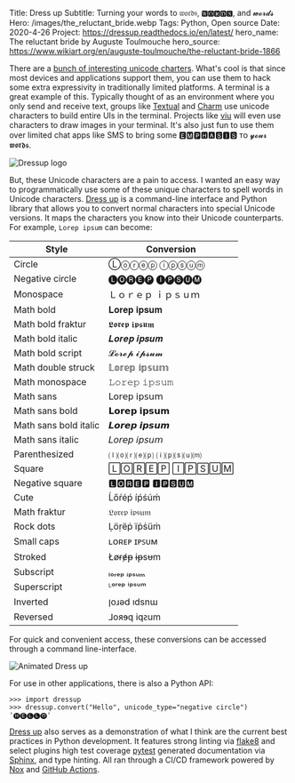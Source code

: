 Title: Dress up
Subtitle: Turning your words to 𝔴𝔬𝔯𝔡𝔰, 🆆🅾🆁🅳🆂, and 𝔀𝓸𝓻𝓭𝓼
Hero: /images/the_reluctant_bride.webp
Tags: Python, Open source
Date: 2020-4-26
Project: https://dressup.readthedocs.io/en/latest/
hero_name: The reluctant bride by Auguste Toulmouche
hero_source: https://www.wikiart.org/en/auguste-toulmouche/the-reluctant-bride-1866

There are a [bunch of interesting unicode charters](https://home.unicode.org/).
What's cool is that since most devices and applications support them,
you can use them to hack some extra expressivity in traditionally limited platforms.
A terminal is a great example of this.
Typically thought of as an environment where you only send and receive text,
groups like [Textual](https://www.textualize.io/)
and [Charm](https://charm.sh/) use unicode characters to build entire UIs in the terminal.
Projects like [viu](https://github.com/atanunq/viu) will even use characters
to draw images in your terminal.
It's also just fun to use them over limited chat apps like SMS
to bring some 🅴🅼🅿🅷🅰🆂🅸🆂 ᴛᴏ 𝔂𝓸𝓾𝓻 𝖜𝖔𝖗𝖉𝖘.

![Dressup logo]({static}/images/dressup_logo.webp)

But, these Unicode characters are a pain to access.
I wanted an easy way to programmatically use some of these unique characters to spell words in Unicode characters.
[Dress up] is a command-line interface and Python library
that allows you to convert normal characters into special Unicode versions.
It maps the characters you know into their Unicode counterparts.
For example, `Lorep ipsum` can become:

| Style                 | Conversion            |
| --------------------- | --------------------- |
| Circle                | Ⓛⓞⓡⓔⓟ ⓘⓟⓢⓤⓜ           |
| Negative circle       | 🅛🅞🅡🅔🅟 🅘🅟🅢🅤🅜           |
| Monospace             | Ｌｏｒｅｐ ｉｐｓｕｍ |
| Math bold             | 𝐋𝐨𝐫𝐞𝐩 𝐢𝐩𝐬𝐮𝐦           |
| Math bold fraktur     | 𝕷𝖔𝖗𝖊𝖕 𝖎𝖕𝖘𝖚𝖒           |
| Math bold italic      | 𝑳𝒐𝒓𝒆𝒑 𝒊𝒑𝒔𝒖𝒎           |
| Math bold script      | 𝓛𝓸𝓻𝓮𝓹 𝓲𝓹𝓼𝓾𝓶           |
| Math double struck    | 𝕃𝕠𝕣𝕖𝕡 𝕚𝕡𝕤𝕦𝕞           |
| Math monospace        | 𝙻𝚘𝚛𝚎𝚙 𝚒𝚙𝚜𝚞𝚖           |
| Math sans             | 𝖫𝗈𝗋𝖾𝗉 𝗂𝗉𝗌𝗎𝗆           |
| Math sans bold        | 𝗟𝗼𝗿𝗲𝗽 𝗶𝗽𝘀𝘂𝗺           |
| Math sans bold italic | 𝙇𝙤𝙧𝙚𝙥 𝙞𝙥𝙨𝙪𝙢           |
| Math sans italic      | 𝘓𝘰𝘳𝘦𝘱 𝘪𝘱𝘴𝘶𝘮           |
| Parenthesized         | ⒧⒪⒭⒠⒫ ⒤⒫⒮⒰⒨           |
| Square                | 🄻🄾🅁🄴🄿 🄸🄿🅂🅄🄼           |
| Negative square       | 🅻🅾🆁🅴🅿 🅸🅿🆂🆄🅼           |
| Cute                  | Ĺőŕéṕ íṕśúḿ           |
| Math fraktur          | 𝔏𝔬𝔯𝔢𝔭 𝔦𝔭𝔰𝔲𝔪           |
| Rock dots             | Ḷöṛëṗ ïṗṡüṁ           |
| Small caps            | ʟᴏʀᴇᴩ ɪᴩꜱᴜᴍ           |
| Stroked               | Łøɍɇᵽ ɨᵽsᵾm           |
| Subscript             | ₗₒᵣₑₚ ᵢₚₛᵤₘ           |
| Superscript           | ᴸᵒʳᵉᵖ ⁱᵖˢᵘᵐ           |
| Inverted              | ןoɹǝd ıdsnɯ           |
| Reversed              | ⅃oᴙɘq iqꙅum           |

For quick and convenient access,
these conversions can be accessed through a command line-interface.

![Animated Dress up]({static}/images/dressup_cli.svg)

For use in other applications,
there is also a Python API:

```pycon
>>> import dressup
>>> dressup.convert("Hello", unicode_type="negative circle")
'🅗🅔🅛🅛🅞'
```

[Dress up] also serves as a demonstration of what I think are the
current best practices in Python development.
It features strong linting via
[flake8](https://github.com/paw-lu/dressup/actions/workflows/pre-commit.yml) and select plugins
high test coverage [pytest](https://github.com/paw-lu/dressup/actions/workflows/tests.yml)
generated documentation via [Sphinx](https://dressup.readthedocs.io/en/latest/),
and type hinting.
All ran through a CI/CD framework powered by [Nox](https://github.com/theacodes/nox)
and [GitHub Actions](https://github.com/paw-lu/dressup/actions).

[dress up]: https://dressup.readthedocs.io/en/latest/
